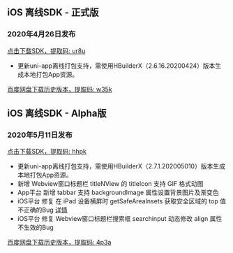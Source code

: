 ## iOS 离线SDK - 正式版

### 2020年4月26日发布 
[点击下载SDK，提取码: ur8u](https://pan.baidu.com/s/17qORx_M3oXRZAGNqOKfepA)
  + 更新uni-app离线打包支持，需使用HBuilderX（2.6.16.20200424）版本生成本地打包App资源。

[百度网盘下载历史版本，提取码: w35k](https://pan.baidu.com/s/1gZGJMaSqZQftqgEVtadvEg)



## iOS 离线SDK - Alpha版

### 2020年5月11日发布   
[点击下载SDK，提取码: hhpk](https://pan.baidu.com/s/1muhxrmN8SZrx_I8b29xrgQ)
  + 更新uni-app离线打包支持，需使用HBuilderX（2.7.1.202005010）版本生成本地打包App资源。
  + 新增 Webview窗口标题栏 titleNView 的 titleIcon 支持 GIF 格式动图
  + App平台 新增 tabbar 支持 backgroundImage 属性设置背景图片及渐变色
  + iOS平台 修复 在 iPad 设备横屏时 getSafeAreaInsets 获取安全区域的 top 值不正确的Bug [详情](https://ask.dcloud.net.cn/question/95645)
  + iOS平台 修复 Webview窗口标题栏搜索框 searchinput 动态修改 align 属性不生效的Bug

[百度网盘下载历史版本，提取码: 4p3a](https://pan.baidu.com/s/1C0H4DhfI-wXG0NaR2AiE7g)
